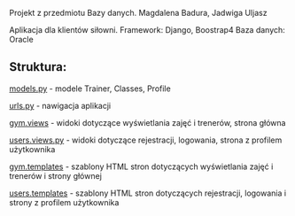 Projekt z przedmiotu Bazy danych.
Magdalena Badura, Jadwiga Uljasz

Aplikacja dla klientów siłowni.
Framework: Django, Boostrap4
Baza danych: Oracle

## Struktura:

[models.py](./gym/models.py) - modele Trainer, Classes, Profile

[urls.py](.urls.py) - nawigacja aplikacji

[gym.views](./gym/views.py) - widoki dotyczące wyświetlania zajęć i trenerów, strona główna

[users.views.py](./users/views.py) - widoki dotyczące rejestracji, logowania, strona z profilem użytkownika

[gym.templates](./gym/templates) - szablony HTML stron dotyczących wyświetlania zajęć i trenerów i strony głównej

[users.templates](./users/templates) - szablony HTML stron dotyczących rejestracji, logowania i strony z profilem użytkownika